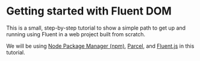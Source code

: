 # Getting started with Fluent DOM

This is a small, step-by-step tutorial to show a simple path to get up and running using Fluent in a web project built from scratch.

We will be using [Node Package Manager (npm)](https://www.npmjs.com/), [Parcel](https://parceljs.org/), and [Fluent.js](https://github.com/projectfluent/fluent.js/) in this tutorial.

